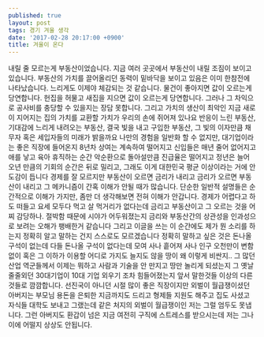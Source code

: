 ```yaml
---
published: true
layout: post
tags: 경기 겨울 생각
date: '2017-02-28 20:17:00 +0900'
title: 겨울이 온다
---
```

내릴 줄 모르는게 부동산이었습니다. 지금 여러 곳곳에서 부동산이 내릴 조짐이 보이고 있습니다. 부동산의 가치를 끌어올리던 동력이 밑바닥을 보이고 있음은 이미 한참전에 나타났습니다. 느리게도 이제야 체감되는 것 같습니다.
물건이 좋아지면 값이 오르는게 당연합니다. 헌집을 허물고 새집을 지으면 값이 오르는게 당연합니다. 그러나 그 차익으로 공사비를 충당할 수 있을지는 장담 못합니다. 그리고 가치의 생산이 최악인 지금 새로이 지어지는 집의 가치를 교환할 가치가 우리의 손에 쥐어져 있나요
 반응이 느린 부동산, 기대감에 느리게 내려오는 부동산, 결국 빛을 내고 구입한 부동산, 그 빛의 이자만큼 채무자 혹은 세입자들의 미래가 밝을까요
 나만의 경험을 일반화 할 수 없지만, 대기업이라는 좋은 직장에 들어온지 8년차 상여는 계속하여 떨어지고 신입들은 매년 줄어 없어지고 애를 낳고 육아 휴직하는 순간 악순환으로 돌아설만큼 진급율은 떨어지고 정년은 늘어 오년 만큼의 기회의 순간은 뒤로 밀리고, 그래도 이게 대한민국 평균 이상이라는 거에 안도감이 듭니다
 경제를 잘 모르지만 부동산이 오르면 금리가 내리고 금리가 오르면 부동산이 내리고 그 메카니즘이 간혹 이해가 안될 때가 많습니다. 단순한 일반적 설명들은 순간적으로 이해가 가지만, 좀만 더 생각해보면 전혀 이해가 안갑니다. 경제가 어렵다고 하도 떠들고 요세 모두다 먹고 살 먹거리가 없다는데 금리고 부동산이고 그 오르는 것을 어찌 감당하나. 절박함 때문에 시야가 어두워졌는지 금리와 부동산간의 상관성을 인과성으로 보려는 오해가 팽배한거 같습니다 그리고 이글을 쓰는 이 순간에도 제가 뭔 소리를 하는지 정확히 알고 말하는 건지 스스로도 모르겠습니다
 정확히 말하고 싶은 것은 돈나올 구석이 없는데 다들 돈나올 구석이 없다는데 모여 사나 흩어져 사나 인구 오천만이 변함없이 혹은 그 이하가 이용할 어디로 가지도 늘지도 않을 땅이 왜 이렇게 비싼지.. 그 많던 산업 역군들께서 이제는 뭐하고 사람과 기술을 안 만지고 땅만 놀리게 되셨는지 그 옛날 줄줄외던 30대기업이 10대 기업 외우기 조차 힘들어졌는지
 앞서 말한것들 이상의 다른 것들로 깜깜합니다. 선진국이 아니던 시절 많이 좋은 직장이지만 외벌이 월급쟁이셨던 아버지는 부모님 용돈을 은퇴한 지금까지도 드리고 형제들 지원도 해주고 집도 사셨고 자식들 대학도 보내고 그랬는데 같은 처지의 외벌이 월급쟁이인 저는 그럴 엄두도 못냅니다. 그런 아버지도 환갑이 넘은 지금 여전히 구직에 스트레스를 받으시는데 저는 그나이에 어떨지 상상도 안됩니다.
